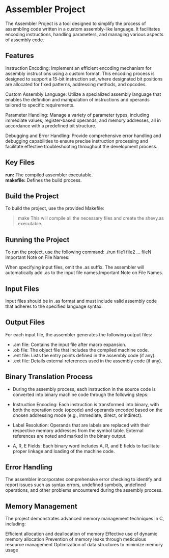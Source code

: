 # Assembler Project
The Assembler Project is a tool designed to simplify the process of assembling code written in a
custom assembly-like language. It facilitates encoding instructions, handling parameters, and
managing various aspects of assembly code.

## Features
Instruction Encoding: Implement an efficient encoding mechanism for assembly instructions 
using a custom format. This encoding process is designed to support a 15-bit instruction set,
where designated bit positions are allocated for fixed patterns, addressing methods, and opcodes.

Custom Assembly Language: Utilize a specialized assembly language that enables the definition
and manipulation of instructions and operands tailored to specific requirements.

Parameter Handling: Manage a variety of parameter types, including immediate values,
register-based operands, and memory addresses, all in accordance with a predefined bit structure.

Debugging and Error Handling: Provide comprehensive error handling and debugging capabilities to ensure 
precise instruction processing and facilitate effective troubleshooting throughout the development process.

## Key Files
**run:** The compiled assembler executable.  
**makefile:** Defines the build process.

## Build the Project
To build the project, use the provided Makefile:
> make
This will compile all the necessary files and create the shevy.as executable.

## Running the Project
To run the project, use the following command:
./run file1 file2 ... fileN 
Important Note on File Names:

When specifying input files, omit the .as suffix. The assembler will automatically
add .as to the input file names.Important Note on File Names.

## Input Files
Input files should be in .as format and must include valid assembly
code that adheres to the specified language syntax.

## Output Files
For each input file, the assembler generates the following output files:

- .am file: Contains the input file after macro expansion.
- .ob file: The object file that includes the compiled machine code.
- .ent file: Lists the entry points defined in the assembly code (if any).
- .ext file: Details external references used in the assembly code (if any).

## Binary Translation Process
- During the assembly process, each instruction in the source code is
converted into binary machine code through the following steps:

- Instruction Encoding: Each instruction is transformed into binary, with both the operation 
code (opcode) and operands encoded based on the chosen addressing mode (e.g., immediate, direct, or indirect).

- Label Resolution: Operands that are labels are replaced with their respective memory
addresses from the symbol table. External references are noted and marked in the binary output.

- A, R, E Fields: Each binary word includes A, R, and E fields to facilitate proper linkage and loading
of the machine code.

## Error Handling
The assembler incorporates comprehensive error checking to identify and report issues such as syntax errors,
undefined symbols, undefined operations, and other problems encountered during the assembly process.

## Memory Management
The project demonstrates advanced memory management techniques in C, including:

Efficient allocation and deallocation of memory
Effective use of dynamic memory allocation
Prevention of memory leaks through meticulous resource management
Optimization of data structures to minimize memory usage
